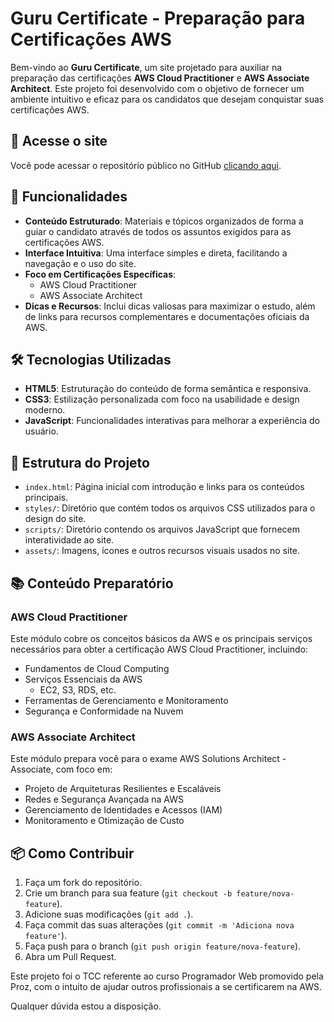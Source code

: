 # Guru Certificate - Preparação para Certificações AWS

Bem-vindo ao **Guru Certificate**, um site projetado para auxiliar na preparação das certificações **AWS Cloud Practitioner** e **AWS Associate Architect**. Este projeto foi desenvolvido com o objetivo de fornecer um ambiente intuitivo e eficaz para os candidatos que desejam conquistar suas certificações AWS.

## 🔗 Acesse o site
Você pode acessar o repositório público no GitHub [clicando aqui](https://github.com/skvanderson/Guru-Certificate.git).

## 🚀 Funcionalidades

- **Conteúdo Estruturado**: Materiais e tópicos organizados de forma a guiar o candidato através de todos os assuntos exigidos para as certificações AWS.
- **Interface Intuitiva**: Uma interface simples e direta, facilitando a navegação e o uso do site.
- **Foco em Certificações Específicas**:
  - AWS Cloud Practitioner
  - AWS Associate Architect
- **Dicas e Recursos**: Inclui dicas valiosas para maximizar o estudo, além de links para recursos complementares e documentações oficiais da AWS.

## 🛠️ Tecnologias Utilizadas

- **HTML5**: Estruturação do conteúdo de forma semântica e responsiva.
- **CSS3**: Estilização personalizada com foco na usabilidade e design moderno.
- **JavaScript**: Funcionalidades interativas para melhorar a experiência do usuário.

## 📝 Estrutura do Projeto

- `index.html`: Página inicial com introdução e links para os conteúdos principais.
- `styles/`: Diretório que contém todos os arquivos CSS utilizados para o design do site.
- `scripts/`: Diretório contendo os arquivos JavaScript que fornecem interatividade ao site.
- `assets/`: Imagens, ícones e outros recursos visuais usados no site.

## 📚 Conteúdo Preparatório

### AWS Cloud Practitioner

Este módulo cobre os conceitos básicos da AWS e os principais serviços necessários para obter a certificação AWS Cloud Practitioner, incluindo:

- Fundamentos de Cloud Computing
- Serviços Essenciais da AWS
  - EC2, S3, RDS, etc.
- Ferramentas de Gerenciamento e Monitoramento
- Segurança e Conformidade na Nuvem

### AWS Associate Architect

Este módulo prepara você para o exame AWS Solutions Architect - Associate, com foco em:

- Projeto de Arquiteturas Resilientes e Escaláveis
- Redes e Segurança Avançada na AWS
- Gerenciamento de Identidades e Acessos (IAM)
- Monitoramento e Otimização de Custo

## 📦 Como Contribuir

1. Faça um fork do repositório.
2. Crie um branch para sua feature (`git checkout -b feature/nova-feature`).
3. Adicione suas modificações (`git add .`).
4. Faça commit das suas alterações (`git commit -m 'Adiciona nova feature'`).
5. Faça push para o branch (`git push origin feature/nova-feature`).
6. Abra um Pull Request.


Este projeto foi o TCC referente ao curso Programador Web promovido pela Proz, com o intuito de ajudar outros profissionais a se certificarem na AWS.

Qualquer dúvida estou a disposição.
